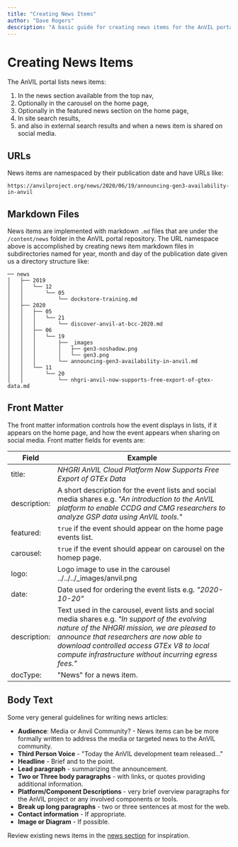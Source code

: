 ```yaml
---
title: "Creating News Items"
author: "Dave Rogers"
description: "A basic guide for creating news items for the AnVIL portal."
---
```


# Creating News Items

The AnVIL portal lists news items:

1. In the news section available from the top nav,
1. Optionally in the carousel on the home page,
1. Optionally in the featured news section on the home page,
1. In site search results,
1. and also in external search results and when a news item is shared on social media.

## URLs

News items are namespaced by their publication date and have URLs like:

`https://anvilproject.org/news/2020/06/19/announcing-gen3-availability-in-anvil`

## Markdown Files

News items are implemented with markdown `.md` files that are under the `/content/news` folder in the AnVIL portal repository.
The URL namespace above is accomplished by creating news item markdown files in subdirectories named for year, month and day
of the publication date given us a directory structure like:


```
── news
│   ├── 2019
│   │   └── 12
│   │       └── 05
│   │           └── dockstore-training.md
│   ├── 2020
│   │   ├── 05
│   │   │   └── 21
│   │   │       └── discover-anvil-at-bcc-2020.md
│   │   ├── 06
│   │   │   └── 19
│   │   │       ├── _images
│   │   │       │   ├── gen3-noshadow.png
│   │   │       │   └── gen3.png
│   │   │       └── announcing-gen3-availability-in-anvil.md
│   │   └── 11
│   │       └── 20
│   │           └── nhgri-anvil-now-supports-free-export-of-gtex-data.md
```

## Front Matter

The front matter information controls how the event displays in lists, if it appears on the home page, and how the event
appears when sharing on social media.  Front matter fields for events are:

| Field          | Example                        |
|----------------|------------------------------------------|
| title:         | _NHGRI AnVIL Cloud Platform Now Supports Free Export of GTEx Data_ | 
| description:   | A short description for the event lists and social media shares e.g.  _"An introduction to the AnVIL platform to enable CCDG and CMG researchers to analyze GSP data using AnVIL tools."_ |
| featured:      | `true` if the event should appear on the home page events list. |
| carousel:      | `true` if the event should appear on carousel on the homep page. |
| logo:          | Logo image to use in the carousel    ../../../_images/anvil.png
| date:          | Date used for ordering the event lists e.g. _"2020-10-20"_
| description:   | Text used in the carousel, event lists and social media shares e.g. _"In support of the evolving nature of the NHGRI mission, we are pleased to announce that researchers are now able to download controlled access GTEx V8 to local compute infrastructure without incurring egress fees."_
| docType:       | "News" for a news item.


## Body Text

Some very general guidelines for writing news articles:

* **Audience**: Media or Anvil Community? - News items can be be more formally written to address the media or targeted news to the AnVIL community.
* **Third Person Voice** - "Today the AnVIL development team released..."
* **Headline** - Brief and to the point.
* **Lead paragraph**  - summarizing the announcement.
* **Two or Three body paragraphs** - with links, or quotes providing additional information.
* **Platform/Component Descriptions** - very brief overview paragraphs for the AnVIL project or any involved components or tools.
* **Break up long paragraphs** - two or three sentences at most for the web.
* **Contact information** - If appropriate.
* **Image or Diagram** - If possible.


Review existing news items in the [news section](/news) for inspiration.




